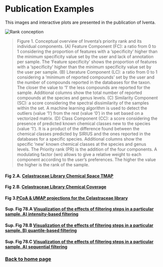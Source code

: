 <h1>Publication Examples</h1>

This images and interactive plots are presented in the publication of Iventa.

![Rank conception](/assets/img/Detailed_priorityrank.png)

>Figure 1. Conceptual overview of Inventa’s priority rank and its individual components. (A) Feature Component (FC): a ratio from 0 to 1 considering the proportion of features with a ‘specificity’ higher than the minimum specificity value set by the user and lack of annotation per sample. The ‘Feature specificity’ shows the proportion of features with a ‘specificity’ higher than the minimum specificity value set by the user per sample. (B) Literature Component (LC): a ratio from 0 to 1 considering a ‘minimum of reported compounds’ set by the user and the number of compounds reported in the databases for the taxon. The closer the value to ‘1’ the less compounds are reported for the sample. Additional columns show the total number of reported compounds at the species and genus levels. (C) Similarity Component (SC): a score considering the spectral dissimilarity of the samples within the set. A machine learning algorithm is used to detect the outliers (value ‘1’) from the rest (value ‘0’) in the set based on a vectorized matrix. (D) Class Component (CC): a score considering the presence of predicted known chemical classes new to the species (value ‘1’). It is a product of the difference found between the chemical classes predicted by SIRIUS and the ones reported in the databases for a specific species. Additional columns show the specific ‘new’ known chemical classes at the species and genus levels. The Priority rank (PR) is the addition of the four components. A modulating factor (wn) allows to give a relative weight to each component according to the user’s preferences. The higher the value the higher is the rank of the sample. 

#### Fig 2.A. [**Celastraceae Library Chemical Space TMAP**](/assets/img/Celastraceae_annotation_vs_lotusdnp_tmap.html)

#### Fig 2.B. [**Celastraceae Library Chemical Coverage**](/assets/img/Chemical_class_Celastraceae.html)  

#### Fig 3.[**PCoA & UMAP projections for the Celastraceae library**](/assets/img/PCoA_UMAP_2D.html)


#### Sup. Fig 78.A [**Visualization of the effects of filtering steps in a particular sample. A) intensity-based filtering**](/assets/img/filtering_plot_perc.html)

#### Sup. Fig 78.B [**Visualization of the effects of filtering steps in a particular sample. B) quantile-based filtering**](/assets/img/filtering_plot_quant.html)
#### Sup. Fig 78.C [**Visualization of the effects of filtering steps in a particular sample. A) sequential filtering**](/assets/img/filtering_plot_perquant.html)


### [Back to home page](index.md)